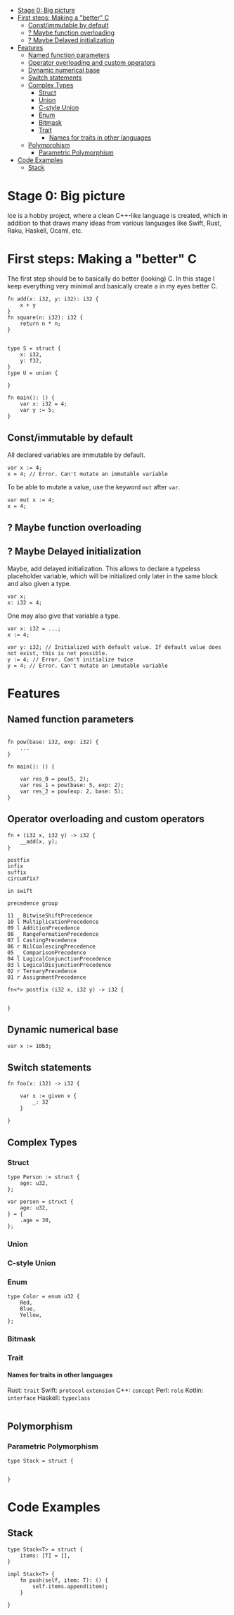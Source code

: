 - [Stage 0: Big picture](#stage-0-big-picture)
- [First steps: Making a "better" C](#first-steps-making-a-better-c)
  - [Const/immutable by default](#constimmutable-by-default)
  - [? Maybe function overloading](#-maybe-function-overloading)
  - [? Maybe Delayed initialization](#-maybe-delayed-initialization)
- [Features](#features)
  - [Named function parameters](#named-function-parameters)
  - [Operator overloading and custom operators](#operator-overloading-and-custom-operators)
  - [Dynamic numerical base](#dynamic-numerical-base)
  - [Switch statements](#switch-statements)
  - [Complex Types](#complex-types)
    - [Struct](#struct)
    - [Union](#union)
    - [C-style Union](#c-style-union)
    - [Enum](#enum)
    - [Bitmask](#bitmask)
    - [Trait](#trait)
      - [Names for traits in other languages](#names-for-traits-in-other-languages)
  - [Polymorphism](#polymorphism)
    - [Parametric Polymorphism](#parametric-polymorphism)
- [Code Examples](#code-examples)
  - [Stack](#stack)

# Stage 0: Big picture

Ice is a hobby project, where a clean C++-like language is created, which in addition to that draws many ideas from various languages like Swift, Rust, Raku, Haskell, Ocaml, etc.


# First steps: Making a "better" C

The first step should be to basically do better (looking) C. In this stage I keep everything very minimal and basically create a in my eyes better C.

```
fn add(x: i32, y: i32): i32 {
    x + y
}
fn square(n: i32): i32 {
    return n * n;
}


type S = struct {
    x: i32,
    y: f32,
}
type U = union {

}

fn main(): () {
    var x: i32 = 4;
    var y := 5;
}
```


## Const/immutable by default
All declared variables are immutable by default.
```
var x := 4;
x = 4; // Error. Can't mutate an immutable variable
```

To be able to mutate a value, use the keyword `mut` after `var`.

```
var mut x := 4;
x = 4;
```
## ? Maybe function overloading

## ? Maybe Delayed initialization
Maybe, add delayed initialization. This allows to declare a typeless placeholder variable, which will be initialized only later in the same block and also given a type.

```
var x;
x: i32 = 4;
```

One may also give that variable a type.
```
var x: i32 = ...;
x := 4;

var y: i32; // Initialized with default value. If default value does not exist, this is not possible.
y := 4; // Error. Can't initialize twice
y = 4; // Error. Can't mutate an immutable variable
```




# Features
## Named function parameters
```

fn pow(base: i32, exp: i32) {
    ...
}

fn main(): () {

    var res_0 = pow(5, 2);
    var res_1 = pow(base: 5, exp: 2);
    var res_2 = pow(exp: 2, base: 5);
}
```
## Operator overloading and custom operators

```
fn + (i32 x, i32 y) -> i32 {
    __add(x, y);
}
```

```
postfix
infix
suffix
circumfix?

in swift

precedence group

11 _ BitwiseShiftPrecedence
10 l MultiplicationPrecedence 
09 l AdditionPrecedence
08 _ RangeFormationPrecedence
07 l CastingPrecedence
06 r NilCoalescingPrecedence
05 _ ComparisonPrecedence
04 l LogicalConjunctionPrecedence 
03 l LogicalDisjunctionPrecedence 
02 r TernaryPrecedence 
01 r AssignmentPrecedence 

fn<*> postfix (i32 x, i32 y) -> i32 {


}
```

## Dynamic numerical base

```
var x := 10b3;
```


## Switch statements

```
fn foo(x: i32) -> i32 {

    var x := given x {
        _: 32
    }
    
}
```
## Complex Types
### Struct

```
type Person := struct {
    age: u32,
};

var person = struct {
    age: u32,
} = { 
    .age = 30,
};
```
### Union
### C-style Union

### Enum
```
type Color = enum u32 {
    Red,
    Blue,
    Yellow,
};
```
### Bitmask
### Trait
#### Names for traits in other languages
Rust: ``trait``
Swift: ``protocol`` ``extension``
C++: ``concept``
Perl: ``role``
Kotlin: ``interface``
Haskell: ``typeclass``




```

```

## Polymorphism
### Parametric Polymorphism

```
type Stack = struct {

    
}
```



# Code Examples
## Stack


```
type Stack<T> = struct {
    items: [T] = [],
}

impl Stack<T> {
    fn push(self, item: T): () {
        self.items.append(item);
    }

}
```


